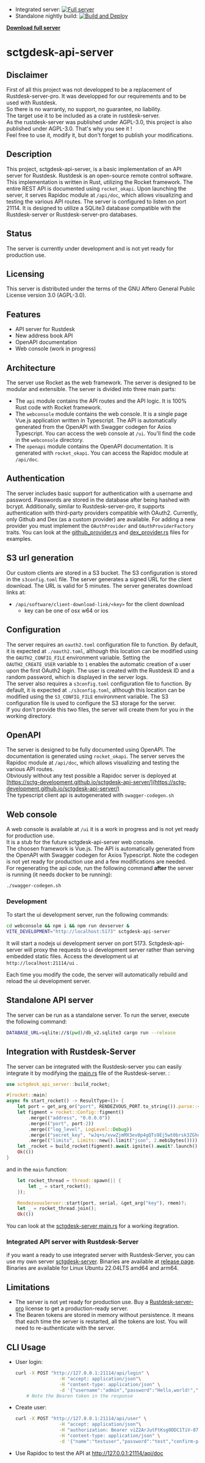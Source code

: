 * Integrated server: [![Full server](https://github.com/sctg-development/sctgdesk-server/actions/workflows/multiarch-docker-hub.yml/badge.svg)](https://github.com/sctg-development/sctgdesk-server/actions/workflows/multiarch-docker-hub.yml)  
* Standalone nightly build: [![Build and Deploy](https://github.com/sctg-development/sctgdesk-api-server/actions/workflows/build.yaml/badge.svg)](https://github.com/sctg-development/sctgdesk-api-server/actions/workflows/build.yaml)

[**Download full server**](https://github.com/sctg-development/sctgdesk-server/releases)  

# sctgdesk-api-server

## Disclaimer

First of all this project was not developped to be a replacement of Rustdesk-server-pro. It was developped for our requirements and to be used with Rustdesk.  
So there is no warranty, no support, no guarantee, no liability.  
The target use it to be included as a crate in rustdesk-server.  
As the rustdesk-server was published under AGPL-3.0, this project is also published under AGPL-3.0. That's why you see it !  
Feel free to use it, modify it, but don't forget to publish your modifications.  

## Description

This project, sctgdesk-api-server, is a basic implementation of an API server for Rustdesk. Rustdesk is an open-source remote control software. This implementation is written in Rust, utilizing the Rocket framework. The entire REST API is documented using `rocket_okapi`. Upon launching the server, it serves Rapidoc module at `/api/doc`, which allows visualizing and testing the various API routes. The server is configured to listen on port 21114. It is designed to utilize a SQLite3 database compatible with the Rustdesk-server or Rustdesk-server-pro databases.

## Status

The server is currently under development and is not yet ready for production use.

## Licensing

This server is distributed under the terms of the GNU Affero General Public License version 3.0 (AGPL-3.0).

## Features

* API server for Rustdesk
* New address book API
* OpenAPI documentation
* Web console (work in progress)

## Architecture

The server use Rocket as the web framework. The server is designed to be modular and extensible. The server is divided into three main parts:

* The `api` module contains the API routes and the API logic. It is 100% Rust code with Rocket framework.
* The `webconsole` module contains the web console. It is a single page Vue.js application written in Typescript. The API is automatically generated from the OpenAPI with Swagger codegen for Axios Typescript. You can access the web console at `/ui`. You'll find the code in the `webconsole` directory.
* The `openapi` module contains the OpenAPI documentation. It is generated with `rocket_okapi`. You can access the Rapidoc module at `/api/doc`.

## Authentication

The server includes basic support for authentication with a username and password. Passwords are stored in the database after being hashed with bcrypt. Additionally, similar to Rustdesk-server-pro, it supports authentication with third-party providers compatible with OAuth2. Currently, only Github and Dex (as a custom provider) are available. For adding a new provider you must implement the `OAuthProvider` and `OAuthProviderFactory` traits. You can look at the [github_provider.rs](https://github.com/sctg-development/sctgdesk-api-server/blob/main/libs/oauth2/src/github_provider.rs) and [dex_provider.rs](https://github.com/sctg-development/sctgdesk-api-server/blob/main/libs/oauth2/src/dex_provider.rs) files for examples.

## S3 url generation

Our custom clients are stored in a S3 bucket. The S3 configuration is stored in the `s3config.toml` file. The server generates a signed URL for the client download. The URL is valid for 5 minutes. The server generates download links at:

* `/api/software/client-download-link/<key>` for the client download
  * key can be one of osx w64 or ios

## Configuration

The server requires an `oauth2.toml` configuration file to function. By default, it is expected at `./oauth2.toml`, although this location can be modified using the `OAUTH2_CONFIG_FILE` environment variable. Setting the `OAUTH2_CREATE_USER` variable to `1` enables the automatic creation of a user upon the first OAuth2 login. The user is created with the Rustdesk ID and a random password, which is displayed in the server logs.  
The server also requires a `s3config.toml` configuration file to function. By default, it is expected at `./s3config.toml`, although this location can be modified using the `S3_CONFIG_FILE` environment variable. The S3 configuration file is used to configure the S3 storage for the server.  
If you don't provide this two files, the server will create them for you in the working directory.

## OpenAPI

The server is designed to be fully documented using OpenAPI. The documentation is generated using `rocket_okapi`. The server serves the Rapidoc module at `/api/doc`, which allows visualizing and testing the various API routes.  
Obviously without any test possible a Rapidoc server is deployed at [https://sctg-development.github.io/sctgdesk-api-server/](https://sctg-development.github.io/sctgdesk-api-server/)  
The typescript client api is autogenerated with `swagger-codegen.sh`

## Web console

A web console is available at `/ui` it is a work in progress and is not yet ready for production use.  
It is a stub for the future sctgdesk-api-server web console.  
The choosen framework is Vue.js. The API is automatically generated from the OpenAPI with Swagger codegen for Axios Typescript. Note the codegen is not yet ready for production use and a few modifications are needed.  
For regenerating the api code, run the following command **after** the server is running (it needs docker to be running):

```bash
./swagger-codegen.sh
```

### Development

To start the ui development server, run the following commands:

```bash
cd webconsole && npm i && npm run devserver &
VITE_DEVELOPMENT="http://localhost:5173" sctgdesk-api-server
```

It will start a nodejs ui development server on port 5173. Sctgdesk-api-server will proxy the requests to ui development server rather than serving embedded static files. Access the development ui at `http://localhost:21114/ui` .

Each time you modify the code, the server will automatically rebuild and reload the ui development server.

## Standalone API server

The server can be run as a standalone server. To run the server, execute the following command:

```bash
DATABASE_URL=sqlite://$(pwd)/db_v2.sqlite3 cargo run --release
```

## Integration with Rustdesk-Server

The server can be integrated with the Rustdesk-server you can easily integrate it by modifying the [main.rs](https://github.com/sctg-development/sctgdesk-server/blob/tcpserver-master-build/src/main.rs) file of the Rustdesk-server. :

```rust
use sctgdesk_api_server::build_rocket;

#[rocket::main]
async fn start_rocket() -> ResultType<()> {
    let port = get_arg_or("port", RENDEZVOUS_PORT.to_string()).parse::<i32>()?;
    let figment = rocket::Config::figment()
        .merge(("address", "0.0.0.0"))
        .merge(("port", port-2))
        .merge(("log_level", LogLevel::Debug))
        .merge(("secret_key", "wJq+s/xvwZjmMX3ev0p4gQTs9Ej5wt0brsk3ZGhoBTg="))
        .merge(("limits", Limits::new().limit("json", 2.mebibytes())));
    let _rocket = build_rocket(figment).await.ignite().await?.launch().await?;
    Ok(())
}
```

and in the `main` function:

```rust
    let rocket_thread = thread::spawn(|| {
        let _ = start_rocket();
    });

    RendezvousServer::start(port, serial, &get_arg("key"), rmem)?;
    let _ = rocket_thread.join();
    Ok(())
```

You can look at the [sctgdesk-server main.rs](https://github.com/sctg-development/sctgdesk-server/blob/tcpserver-master-build/src/main.rs) for a working itegration.

### Integrated API server with Rustdesk-Server

if you want a ready to use integrated server with Rustdesk-Server, you can use my own server [sctgdesk-server](https://github.com/sctg-development/sctgdesk-server). Binaries are available at [release page](https://github.com/sctg-development/sctgdesk-server/releases). Binaries are available for Linux Ubuntu 22.04LTS amd64 and arm64.

## Limitations

* The server is not yet ready for production use. Buy a [Rustdesk-server-pro](https://rustdesk.com/pricing.html) license to get a production-ready server.  
* The Bearen tokens are stored in memory without persistence. It means that each time the server is restarted, all the tokens are lost. You will need to re-authenticate with the server.  

## CLI Usage

* User login:  
  
    ```bash
    curl -X POST "http://127.0.0.1:21114/api/login" \
                    -H "accept: application/json"\
                    -H "content-type: application/json" \
                    -d '{"username":"admin","password":"Hello,world!","id":"string","uuid":"string"}' 
        # Note the Bearen token in the response
    ```

* Create user:
  
    ```bash
    curl -X POST "http://127.0.0.1:21114/api/user" \
                    -H "accept: application/json"\
                    -H "authorization: Bearer viZ2ArJutFtKsg0DDC1TiV-87uSRQqGBZXAoCeHrFHc"\
                    -H "content-type: application/json" \
                    -d '{"name":"testuser","password":"test","confirm-password":"test","email":"string","is_admin":false,"group_name":"Default"}' 
    ```

* Use Rapidoc to test the API at http://127.0.0.1:21114/api/doc